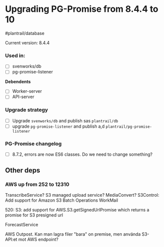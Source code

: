 # Upgrading PG-Promise from 8.4.4 to 10
#plantrail/database

Current version: 8.4.4

### Used in:
- [ ] svenworks/db
- [ ] pg-promise-listener

**Debendents**
- [ ] Worker-server
- [ ] API-server

### Upgrade strategy
- [ ] Upgrade `svenworks/db` and publish sas `plantrail/db`
- [ ] upgrade `pg-promise-listener` and publish a,d `plantrail/pg-promise-listener`

### PG-Promise changelog

- [ ] 8.7.2, errors are now ES6 classes. Do we need to change something?



## Other deps
### AWS up from 252 to 12310
TranscribeService?
S3 managed upload service?
MediaConvert?
S3Control: Add support for Amazon S3 Batch Operations
WorkMail

520:
S3: add support for AWS.S3.getSignedUrlPromise which returns a promise for S3 presigned url

ForecastService

AWS Outpost.  Kan man lagra filer "bara" on premise, men använda S3-API:et mot AWS endpoint?

### 